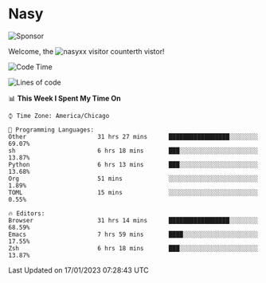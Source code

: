 # Nasy

<!--
<p align="center">
<img height="200" src="https://github-readme-stats.vercel.app/api?username=nasyxx&count_private=true&show_icons=true&theme=dracula&include_all_commits=true"/>
<img height="200" src="https://github-readme-stats.vercel.app/api/top-langs/?username=nasyxx&theme=dracula&hide=html,jupyter+notebook&count_private=true&show_icons=true"/>
</p>

  
----------------
-->

![Sponsor](https://img.shields.io/static/v1.svg?label=Sponsor&message=%E2%9D%A4&logo=GitHub&style=flat&color=pink)
 
Welcome, the ![nasyxx visitor counter](https://count.getloli.com/get/@nasyxx?theme=rule34)th vistor!
 
<!--START_SECTION:waka-->
![Code Time](http://img.shields.io/badge/Code%20Time-3%2C110%20hrs%2049%20mins-blue)

![Lines of code](https://img.shields.io/badge/From%20Hello%20World%20I%27ve%20Written-5%20Million%20lines%20of%20code-blue)

📊 **This Week I Spent My Time On** 

```text
⌚︎ Time Zone: America/Chicago

💬 Programming Languages: 
Other                    31 hrs 27 mins      █████████████████░░░░░░░░   69.07% 
sh                       6 hrs 18 mins       ███░░░░░░░░░░░░░░░░░░░░░░   13.87% 
Python                   6 hrs 13 mins       ███░░░░░░░░░░░░░░░░░░░░░░   13.68% 
Org                      51 mins             ░░░░░░░░░░░░░░░░░░░░░░░░░   1.89% 
TOML                     15 mins             ░░░░░░░░░░░░░░░░░░░░░░░░░   0.55%

🔥 Editors: 
Browser                  31 hrs 14 mins      █████████████████░░░░░░░░   68.59% 
Emacs                    7 hrs 59 mins       ████░░░░░░░░░░░░░░░░░░░░░   17.55% 
Zsh                      6 hrs 18 mins       ███░░░░░░░░░░░░░░░░░░░░░░   13.87%

```


 Last Updated on 17/01/2023 07:28:43 UTC
<!--END_SECTION:waka-->

<!-- ![visitors](https://visitor-badge.laobi.icu/badge?page_id=nasyxx.nasyxx) -->
